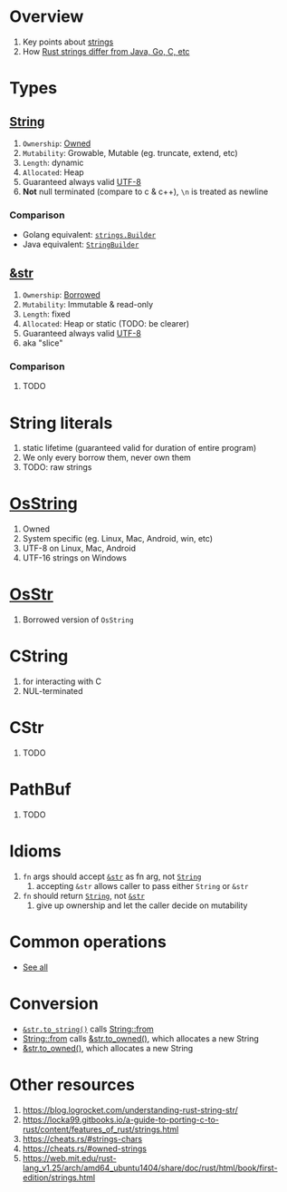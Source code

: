# Overview
1. Key points about [strings](https://doc.rust-lang.org/rust-by-example/std/str.html)
1. How [Rust strings differ from Java, Go, C, etc](https://dev.to/loige/comment/1maa0)


# Types
## [String](https://doc.rust-lang.org/std/string/struct.String.html)
1. `Ownership`: [Owned](./ownership.md)
1. `Mutability`: Growable, Mutable (eg. truncate, extend, etc)
1. `Length`: dynamic
1. `Allocated`: Heap
1. Guaranteed always valid [UTF-8](https://en.wikipedia.org/wiki/UTF-8)
1. **Not** null terminated (compare to c & c++), `\n` is treated as newline

### Comparison
- Golang equivalent: [`strings.Builder`](https://pkg.go.dev/strings#Builder)
- Java equivalent: [`StringBuilder`](https://docs.oracle.com/en/java/javase/17/docs/api/java.base/java/lang/StringBuilder.html)


## [&str](https://doc.rust-lang.org/std/str/index.html)
1. `Ownership`: [Borrowed](./ownership.md)
1. `Mutability`: Immutable & read-only
1. `Length`: fixed
1. `Allocated`: Heap or static (TODO: be clearer)
1. Guaranteed always valid [UTF-8](https://en.wikipedia.org/wiki/UTF-8)
1. aka "slice"

### Comparison
1. TODO


# String literals
1. static lifetime (guaranteed valid for duration of entire program)
1. We only every borrow them, never own them
1. TODO: raw strings


# [OsString](https://doc.rust-lang.org/std/ffi/struct.OsString.html)
1. Owned
1. System specific (eg. Linux, Mac, Android, win, etc)
1. UTF-8 on Linux, Mac, Android
1. UTF-16 strings on Windows


# [OsStr](https://doc.rust-lang.org/std/ffi/struct.OsStr.html)
1. Borrowed version of `OsString`


# CString
1. for interacting with C
1. NUL-terminated


# CStr
1. TODO


# PathBuf
1. TODO



# Idioms
1. `fn` args should accept [`&str`](https://doc.rust-lang.org/std/str/index.html) as fn arg, not [`String`](https://doc.rust-lang.org/std/string/struct.String.html)
    1. accepting `&str` allows caller to pass either `String` or `&str`
1. `fn` should return [`String`](https://doc.rust-lang.org/std/string/struct.String.html), not [`&str`](https://doc.rust-lang.org/std/primitive.str.html)
    1. give up ownership and let the caller decide on mutability


# Common operations
- [See all](../common/strings.gen.md)


# Conversion
- [`&str.to_string()`](https://doc.rust-lang.org/std/string/trait.ToString.html#impl-ToString-for-str) calls [String::from](https://doc.rust-lang.org/stable/std/convert/trait.From.html#impl-From%3C%26str%3E-for-String)
- [String::from](https://doc.rust-lang.org/stable/std/convert/trait.From.html#impl-From%3C%26str%3E-for-String) calls [&str.to_owned()](https://doc.rust-lang.org/stable/std/borrow/trait.ToOwned.html#impl-ToOwned-for-str), which allocates a new String
- [&str.to_owned()](https://doc.rust-lang.org/stable/std/borrow/trait.ToOwned.html#impl-ToOwned-for-str), which allocates a new String


# Other resources
1. https://blog.logrocket.com/understanding-rust-string-str/
1. https://locka99.gitbooks.io/a-guide-to-porting-c-to-rust/content/features_of_rust/strings.html
1. https://cheats.rs/#strings-chars
1. https://cheats.rs/#owned-strings
1. https://web.mit.edu/rust-lang_v1.25/arch/amd64_ubuntu1404/share/doc/rust/html/book/first-edition/strings.html

